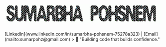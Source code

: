 <h1 align="center">
  <img src="SUMARBHA POHSNEM.gif" alt="Sumarbha Pohsnem" />
</h1>
[LinkedIn](www.linkedin.com/in/sumarbha-pohsnem-75278a323) | [Email](mailto:sumarpohz@gmail.com)
> 🚀 "Building code that builds confidence."

